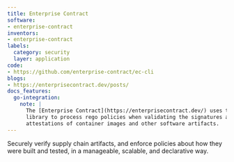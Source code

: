 ```yaml
---
title: Enterprise Contract
software:
- enterprise-contract
inventors:
- enterprise-contract
labels:
  category: security
  layer: application
code:
- https://github.com/enterprise-contract/ec-cli
blogs:
- https://enterprisecontract.dev/posts/
docs_features:
  go-integration:
    note: |
      The [Enterprise Contract](https://enterprisecontract.dev/) uses the OPA go
      library to process rego policies when validating the signatures and
      attestations of container images and other software artifacts.
---
```

Securely verify supply chain artifacts, and enforce policies about how they were built and tested,
in a manageable, scalable, and declarative way.
